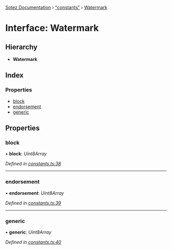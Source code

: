 [Sotez Documentation](../README.md) › ["constants"](../modules/_constants_.md) › [Watermark](_constants_.watermark.md)

# Interface: Watermark


## Hierarchy

* **Watermark**

## Index

### Properties

* [block](_constants_.watermark.md#block)
* [endorsement](_constants_.watermark.md#endorsement)
* [generic](_constants_.watermark.md#generic)

## Properties

###  block

• **block**: *Uint8Array*

*Defined in [constants.ts:38](https://github.com/KZen-networks/sotez/blob/80ad203/src/constants.ts#L38)*

___

###  endorsement

• **endorsement**: *Uint8Array*

*Defined in [constants.ts:39](https://github.com/KZen-networks/sotez/blob/80ad203/src/constants.ts#L39)*

___

###  generic

• **generic**: *Uint8Array*

*Defined in [constants.ts:40](https://github.com/KZen-networks/sotez/blob/80ad203/src/constants.ts#L40)*